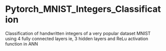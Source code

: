 # Pytorch_MNIST_Integers_Classification
Classification of handwritten integers of a very popular dataset MNIST using 4 fully connected layers ie, 3 hidden layers and ReLu activation function in ANN
